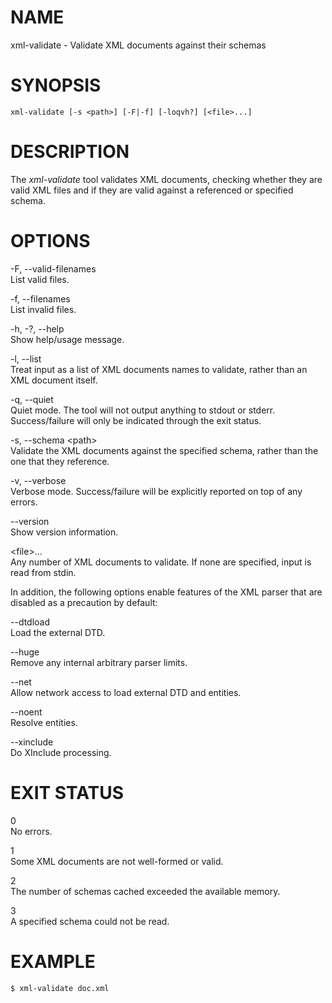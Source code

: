 NAME
====

xml-validate - Validate XML documents against their schemas

SYNOPSIS
========

    xml-validate [-s <path>] [-F|-f] [-loqvh?] [<file>...]

DESCRIPTION
===========

The *xml-validate* tool validates XML documents, checking whether they
are valid XML files and if they are valid against a referenced or
specified schema.

OPTIONS
=======

-F, --valid-filenames  
List valid files.

-f, --filenames  
List invalid files.

-h, -?, --help  
Show help/usage message.

-l, --list  
Treat input as a list of XML documents names to validate, rather than an
XML document itself.

-q, --quiet  
Quiet mode. The tool will not output anything to stdout or stderr.
Success/failure will only be indicated through the exit status.

-s, --schema &lt;path&gt;  
Validate the XML documents against the specified schema, rather than the
one that they reference.

-v, --verbose  
Verbose mode. Success/failure will be explicitly reported on top of any
errors.

--version  
Show version information.

&lt;file&gt;...  
Any number of XML documents to validate. If none are specified, input is
read from stdin.

In addition, the following options enable features of the XML parser
that are disabled as a precaution by default:

--dtdload  
Load the external DTD.

--huge  
Remove any internal arbitrary parser limits.

--net  
Allow network access to load external DTD and entities.

--noent  
Resolve entities.

--xinclude  
Do XInclude processing.

EXIT STATUS
===========

0  
No errors.

1  
Some XML documents are not well-formed or valid.

2  
The number of schemas cached exceeded the available memory.

3  
A specified schema could not be read.

EXAMPLE
=======

    $ xml-validate doc.xml
